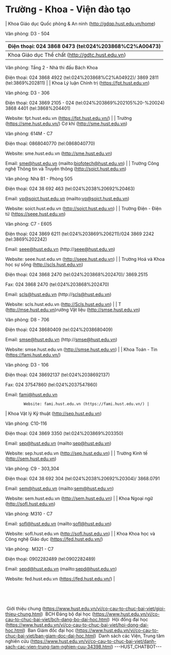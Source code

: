 # Trường - Khoa - Viện đào tạo
| Khoa Giáo dục Quốc phòng &amp; An ninh (http://gdqp.hust.edu.vn/home)

Văn phòng: D3 - 504

Điện thoại: 024 3868 0473 (tel:024%203868%C2%A00473) |
|---|
| Khoa Giáo dục Thể chất (http://gdtc.hust.edu.vn)

Văn phòng: Tầng 2 - Nhà thi đấu Bách Khoa

Điện thoại: 024 3868 4922 (tel:024%203868%C2%A04922)/ 3869 2811 (tel:3869%202811) |
| Khoa Lý luận Chính trị (https://fpt.hust.edu.vn)

Văn phòng: D3 - 306

Điện thoại: 024 3869 2105 - 024 (tel:024%203869%202105%20-%20024) 3868 4401 (tel:3868%204401)

Website: fpt.hust.edu.vn (https://fpt.hust.edu.vn/) |
| Trường (https://sme.hust.edu.vn/) Cơ khí (http://sme.hust.edu.vn)

Văn phòng: 614M - C7

Điện thoại: 0868040770 (tel:0868040770)

Website: sme.hust.edu.vn (http://sme.hust.edu.vn)

Email: sme@hust.edu.vn (mailto:biofotech@hust.edu.vn) |
| Trường Công nghệ Thông tin và Truyền thông (http://soict.hust.edu.vn)

Văn phòng: Nhà B1 - Phòng 505

Điện thoại: 024 38 692 463 (tel:024%2038%20692%20463)

Email: vp@soict.hust.edu.vn (mailto:vp@soict.hust.edu.vn)

Website: soict.hust.edu.vn (http://soict.hust.edu.vn) |
| Trường Điện - Điện tử (https://seee.hust.edu.vn)

Văn phòng: C7 - E605

Điện thoại: 024 3869 6211 (tel:024%203869%206211)/024 3869 2242 (tel:3869%202242)

Email: seee@hust.edu.vn (http://seee@hust.edu.vn)

Website: seee.hust.edu.vn (http://seee.hust.edu.vn) |
| Trường Hoá và Khoa học sự sống (http://scls.hust.edu.vn)

Điện thoại: 024 3868 2470 (tel:024%203868%202470)/ 3869.2515

Fax: 024 3868 2470 (tel:024%203868%202470)

Email: scls@hust.edu.vn (http://scls@hust.edu.vn)

Website: scls.hust.edu.vn (http://Scls.hust.edu.vn) |
| T (http://mse.hust.edu.vn)rường Vật liệu (http://smse.hust.edu.vn)

Văn phòng: D8 - 706

Điện thoại: 024 38680409 (tel:024%2038680409)

Email: smse@hust.edu.vn (http://smse@hust.edu.vn)

Website: smse.hust.edu.vn (http://smse.hust.edu.vn) |
| Khoa Toán - Tin (https://fami.hust.edu.vn/)

Văn phòng: D3 - 106

Điện thoại: 024 38692137 (tel:024%2038692137) 

Fax: 024 37547860 (tel:024%2037547860)

Email: fami@hust.edu.vn

			Website: fami.hust.edu.vn (https://fami.hust.edu.vn/) |
| Khoa Vật lý Kỹ thuật (http://sep.hust.edu.vn)

Văn phòng: C10-116

Điện thoại: 024 3869 3350 (tel:024%203869%203350)

Email: sep@hust.edu.vn (mailto:sep@hust.edu.vn)

Website: sep.hust.edu.vn (http://sep.hust.edu.vn) |
| Trường Kinh tế (http://sem.hust.edu.vn)

Văn phòng: C9 - 303,304

Điện thoại: 024 38 692 304 (tel:024%2038%20692%20304)/ 3868.0791

Email: sem@hust.edu.vn (mailto:sem@hust.edu.vn)

Website: sem.hust.edu.vn (http://sem.hust.edu.vn) |
| Khoa Ngoại ngữ (http://sofl.hust.edu.vn)

Văn phòng: M310 - C7

Email: sofl@hust.edu.vn (mailto:sofl@hust.edu.vn)

Website: sofl.hust.edu.vn (http://sofl.hust.edu.vn) |
| Khoa Khoa học và Công nghệ Giáo dục (https://fed.hust.edu.vn/)

Văn phòng:  M321 - C7

Điện thoại: 0902282489 (tel:0902282489)

Email: sepd@hust.edu.vn (mailto:sepd@hust.edu.vn)

Website: fed.hust.edu.vn (https://fed.hust.edu.vn/) |

 

 

 Giới thiệu chung (https://www.hust.edu.vn/vi/co-cau-to-chuc-bai-viet/gioi-thieu-chung.html)
 BCH Đảng bộ đại học (https://www.hust.edu.vn/vi/co-cau-to-chuc-bai-viet/bch-dang-bo-dai-hoc.html)
 Hội đồng đại học (https://www.hust.edu.vn/vi/co-cau-to-chuc-bai-viet/hoi-dong-dai-hoc.html)
 Ban Giám đốc đại học (https://www.hust.edu.vn/vi/co-cau-to-chuc-bai-viet/ban-giam-doc-dai-hoc.html)
 Danh sách các Viện, Trung tâm nghiên cứu (https://www.hust.edu.vn/vi/co-cau-to-chuc-bai-viet/danh-sach-cac-vien-trung-tam-nghien-cuu-34398.html) 
 ---HUST_CHATBOT---